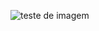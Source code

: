 ![teste de imagem](https://github.com/OctavioSI/OctavioSI.github.io/blob/master/generate-yt-thumbnail/thumbnail.svg?channelId=UCPmM6RAkfC0CY2gGudIhWQA&videoId=cnIYisCYlzM)